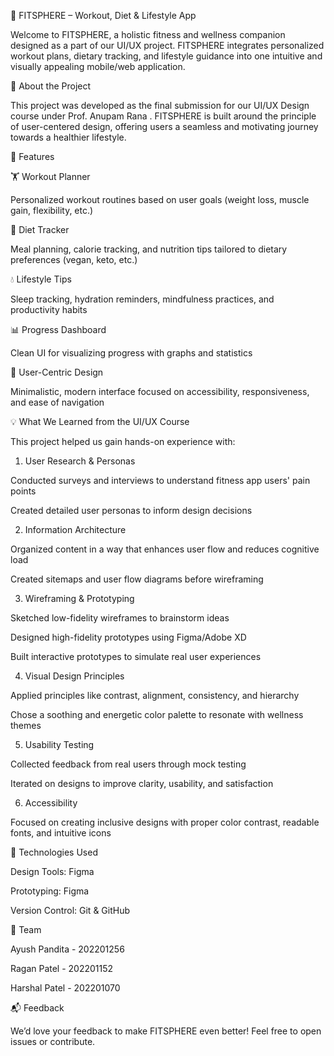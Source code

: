 🎯 FITSPHERE – Workout, Diet & Lifestyle App

Welcome to FITSPHERE, a holistic fitness and wellness companion designed as a part of our UI/UX project. FITSPHERE integrates personalized workout plans, dietary tracking, and lifestyle guidance into one intuitive and visually appealing mobile/web application.

🧠 About the Project

This project was developed as the final submission for our UI/UX Design course under Prof. Anupam Rana . FITSPHERE is built around the principle of user-centered design, offering users a seamless and motivating journey towards a healthier lifestyle.

🔧 Features

🏋️ Workout Planner

Personalized workout routines based on user goals (weight loss, muscle gain, flexibility, etc.)

🍎 Diet Tracker

Meal planning, calorie tracking, and nutrition tips tailored to dietary preferences (vegan, keto, etc.)

💧 Lifestyle Tips

Sleep tracking, hydration reminders, mindfulness practices, and productivity habits

📊 Progress Dashboard

Clean UI for visualizing progress with graphs and statistics

🎨 User-Centric Design 

Minimalistic, modern interface focused on accessibility, responsiveness, and ease of navigation

💡 What We Learned from the UI/UX Course

This project helped us gain hands-on experience with:

1. User Research & Personas
   
Conducted surveys and interviews to understand fitness app users' pain points

Created detailed user personas to inform design decisions

2. Information Architecture
   
Organized content in a way that enhances user flow and reduces cognitive load

Created sitemaps and user flow diagrams before wireframing

3. Wireframing & Prototyping
   
Sketched low-fidelity wireframes to brainstorm ideas

Designed high-fidelity prototypes using Figma/Adobe XD

Built interactive prototypes to simulate real user experiences

4. Visual Design Principles
   
Applied principles like contrast, alignment, consistency, and hierarchy

Chose a soothing and energetic color palette to resonate with wellness themes

5. Usability Testing
   
Collected feedback from real users through mock testing

Iterated on designs to improve clarity, usability, and satisfaction

6. Accessibility
   
Focused on creating inclusive designs with proper color contrast, readable fonts, and intuitive icons

🚀 Technologies Used

Design Tools: Figma 

Prototyping: Figma

Version Control: Git & GitHub

🤝 Team

Ayush Pandita - 202201256

Ragan Patel - 202201152

Harshal Patel - 202201070

📬 Feedback

We’d love your feedback to make FITSPHERE even better! Feel free to open issues or contribute.

